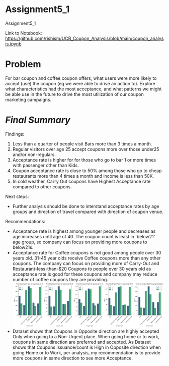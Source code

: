 # Assignment5_1
Assignment5_1

Link to Notebook: https://github.com/rishism/UCB_Coupon_Analysis/blob/main/coupon_analysis.ipynb


# Problem

For bar coupon and coffee coupon offers, what users were more likely to accept (use) the coupon (eg we were able to drive an action to).  Explore what characteristics had the most acceptance, and what patterns we might be able use in the future to drive the most utilization of our coupon marketing campaigns.

# *Final Summary*

Findings: 

1. Less than a quarter of people visit Bars more than 3 times a month. 
2. Regular visitors over age 25 accept coupons more over those under25 and/or non-regulars.
3. Acceptance rate is higher for for those who go to bar 1 or more times with passenger other than Kids.
4. Coupon acceptance rate is close to 50% among those who go to cheap restaurants more than 4 times a month and income is less than 50K.
5. In cold weather, Carry Out coupons have Highest Acceptance rate compared to other coupons.

Next steps:
 - Further analysis should be done to interstand acceptance rates by age groups and direction of travel compared with direction of coupon venue.

Recommendations:
 - Acceptance rate is highest among younger people and decreases as age increases until age of 40. The coupon count is least in 'below21' age group, so company can focus on providing more coupons to below21s.
 - Acceptance rate for Coffee coupons is not good among people over 30 years old. 31-45 year olds receive Coffee coupons more than any other coupons. The company can focus on providing more of Carry-Out and Restaurant-less-than-$20 Coupons to people over 30 years old as acceptance rate is good for these coupons and company may reduce number of coffee coupons they are providing.
 ![alt text](images/fig3738.png)
- Dataset shows that Coupons in Opposite direction are highly accepted Only when going to a Non-Urgent place. When going home or to work, coupons in same direction are preferred and accepted. As Dataset shows that Coupons issuance/count is High in Opposite direction when going Home or to Work, per analysis, my recommendation is to provide more coupons in same direction to see more Acceptance.
